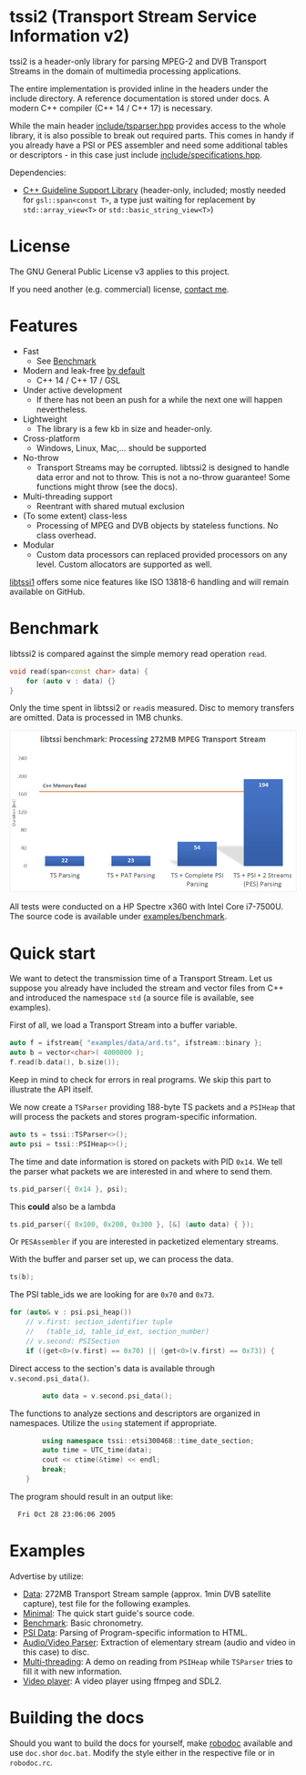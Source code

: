 # tssi2 (Transport Stream Service Information v2)

tssi2 is a header-only library for parsing MPEG-2 and DVB Transport Streams in the domain of multimedia processing applications. 

The entire implementation is provided inline in the headers under the include directory. A reference documentation is stored under docs. A modern C++ compiler (C++ 14 / C++ 17) is necessary.

While the main header [include/tsparser.hpp](./include/tsparser.hpp) provides access to the whole library, it is also possible to break out required parts. This comes in handy if you already have a PSI or PES assembler and need some additional tables or descriptors - in this case just include [include/specifications.hpp](./include/specifications.hpp).

Dependencies:

  - [C++ Guideline Support Library](https://github.com/Microsoft/GSL) (header-only, included; mostly needed for `gsl::span<const T>`, a type just waiting for replacement by `std::array_view<T>` or `std::basic_string_view<T>`)

# License

The GNU General Public License v3 applies to this project. 

If you need another (e.g. commercial) license, [contact me](https://goforcode.com).

# Features
  - Fast
    - See [Benchmark](#benchmark)
  - Modern and leak-free [by default](https://www.youtube.com/watch?v=JfmTagWcqoE)
    - C++ 14 / C++ 17 / GSL
  - Under active development
    - If there has not been an push for a while the next one will happen nevertheless.
  - Lightweight
    - The library is a few kb in size and header-only.
  - Cross-platform
    - Windows, Linux, Mac,... should be supported
  - No-throw
    - Transport Streams may be corrupted. libtssi2 is designed to handle data error and not to throw. This is not a no-throw guarantee! Some functions might throw (see the docs). 
  - Multi-threading support
    - Reentrant with shared mutual exclusion
  - (To some extent) class-less
    - Processing of MPEG and DVB objects by stateless functions. No class overhead.
  - Modular
    - Custom data processors can replaced provided processors on any level. Custom allocators are supported as well.

[libtssi1](https://github.com/goforcode-com/libtssi) offers some nice features like ISO 13818-6 handling and will remain available on GitHub.

# Benchmark

libtssi2 is compared against the simple memory read operation `read`.

```c++
void read(span<const char> data) {
	for (auto v : data) {}
}
```

Only the time spent in libtssi2 or `read`is measured. Disc to memory transfers are omitted. Data is processed in 1MB chunks.

![libtssi benchmark](./examples/benchmark/benchmark.png)

All tests were conducted on a HP Spectre x360 with Intel Core i7-7500U. The source code is available under [examples/benchmark](./examples/benchmark/README.md).

# Quick start
We want to detect the transmission time of a Transport Stream. Let us suppose you already have included the stream and vector files from C++ and introduced the namespace `std` (a source file is available, see examples). 

First of all, we load a Transport Stream into a buffer variable.
```c++
auto f = ifstream{ "examples/data/ard.ts", ifstream::binary };
auto b = vector<char>( 4000000 );
f.read(b.data(), b.size());
```
Keep in mind to check for errors in real programs. We skip this part to illustrate the API itself.

We now create a `TSParser` providing 188-byte TS packets and a `PSIHeap` that will process the packets and stores program-specific information.
```c++
auto ts = tssi::TSParser<>();
auto psi = tssi::PSIHeap<>();
```
The time and date information is stored on packets with PID `0x14`. We tell the parser what packets we are interested in and where to send them.
```c++
ts.pid_parser({ 0x14 }, psi);
```
This **could** also be a lambda
```c++
ts.pid_parser({ 0x100, 0x200, 0x300 }, [&] (auto data) { });
```
Or `PESAssembler` if you are interested in packetized elementary streams.

With the buffer and parser set up, we can process the data.
```c++
ts(b);
```

The PSI table_ids we are looking for are `0x70` and `0x73`.
```c++
for (auto& v : psi.psi_heap())
    // v.first: section_identifier tuple 
    //   (table_id, table_id_ext, section_number)
    // v.second: PSISection
    if ((get<0>(v.first) == 0x70) || (get<0>(v.first) == 0x73)) {
```
Direct access to the section's data is available through `v.second.psi_data()`.
```c++
		auto data = v.second.psi_data();
```
The functions to analyze sections and descriptors are organized in namespaces. Utilize the `using` statement if appropriate.
```c++
        using namespace tssi::etsi300468::time_date_section;
        auto time = UTC_time(data);
        cout << ctime(&time) << endl;
		break;
	}	
```
The program should result in an output like:
```sh
  Fri Oct 28 23:06:06 2005
```

# Examples

Advertise by utilize:

 - [Data](./examples/data/README.md): 272MB Transport Stream sample (approx. 1min DVB satellite capture), test file for the following examples.
 - [Minimal](./examples/minimal/README.md): The quick start guide's source code.
 - [Benchmark](./examples/benchmark/README.md): Basic chronometry.
 - [PSI Data](./examples/psidata/README.md): Parsing of Program-specific information to HTML.
 - [Audio/Video Parser](./examples/avparser/README.md): Extraction of elementary stream (audio and video in this case) to disc.
 - [Multi-threading](./examples/multithreading/README.md): A demo on reading from `PSIHeap` while `TSParser` tries to fill it with new information.
 - [Video player](./examples/videoplayer/README.md): A video player using ffmpeg and SDL2.

# Building the docs

Should you want to build the docs for yourself, make [robodoc](http://rfsber.home.xs4all.nl/Robo/) available and use `doc.sh`or `doc.bat`. Modify the style either in the respective file or in `robodoc.rc`.




